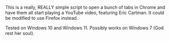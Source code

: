 This is a really, REALLY simple script to open a bunch of tabs in Chrome and have them all start playing a YouTube video, featuring Eric Cartman.
It could be modified to use Firefox instead. 

Tested on Windows 10 and Windows 11. Possibly works on Windows 7 (God rest her soul). 
